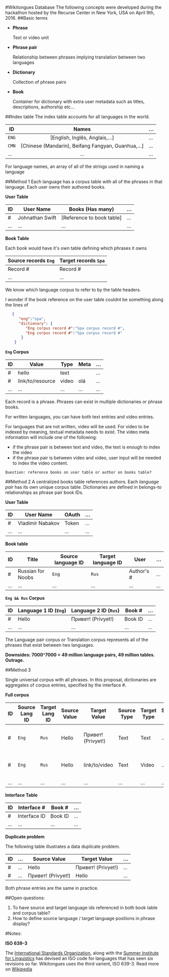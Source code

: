 #Wikitongues Database
The following concepts were developed during the hackathon hosted by the Recurse Center in New York, USA on April 9th, 2016.
##Basic terms
* **Phrase**

   Text or video unit

* **Phrase pair**

   Relationship between phrases implying translation between two languages

* **Dictionary**

   Collection of phrase pairs

* **Book**

   Container for dictionary with extra user metadata such as titles, descriptions, authorship etc...

##Index table
The index table accounts for all languages in the world.

|ID|Names|…|
|---|:---:|---|
|`ENG`|[English, Inglês, Anglais,…]|…|
|`CMN`|[Chinese (Mandarin), Beifang Fangyan, Guanhua,…]|…|
|…|…|…|
For language names, an array of all of the strings used in naming a language

##Method 1
Each language has a corpus table with all of the phrases in that language. Each user owns their authored books.

**User Table**

|ID|User Name|Books (Has many)|…|
|---|---|---|---|
|#|Johnathan Swift|[Reference to book table]|…|
|…|…|…|…|

**Book Table**

Each book would have it's own table defining which phrases it owns

|Source records `Eng`|Target records `Spa`|
|---|---|
|Record #|Record #|
|…|…|

We know which language corpus to refer to by the table headers.

I wonder if the book reference on the user table couldnt be something along the lines of
```json
   {
      "eng":"spa",
      "dictionary": {
         "Eng corpus record #":"Spa corpus record #",
         "Eng corpus record #":"Spa corpus record #"
       }
    }
```
**`Eng` Corpus**

|ID|Value|Type|Meta|…|
|---|---|---|---|---|
|#|hello|text||…|
|#|link/to/resource|video|olá|…|
|…|…|…|…|…|
Each record is a phrase. Phrases can exist in multiple dictionaries or phrase books.

For written languages, you can have both text entries and video entries.

For languages that are not written, video will be used. For video to be indexed by meaning, textual metadata needs to exist. The video meta information will include one of the following:
* if the phrase pair is between text and video, the text is enough to index the video
* if the phrase pair is between video and video, user input will be needed to index the video content.

`Question: reference books on user table or author on books table?`

##Method 2
A centralized books table references authors. Each *language pair* has its own unique corpus table. Dictionaries are defined in belongs-to relationships as phrase pair book IDs.

**User Table**

|ID|User Name|OAuth|…|
|---|---|---|---|
|#|Vladimir Nabakov|Token|…|
|…|…|…|…|

**Book table**

|ID|Title|Source language ID|Target language ID|User|…|
|---|---|---|---|---|---|
|#|Russian for Noobs|`Eng`|`Rus`|Author's #|…|
|…|…|…|…|…|…|

**`Eng && Rus` Corpus**

|ID|Language 1 ID (`Eng`)|Language 2 ID (`Rus`)|Book #|…|
|---|---|---|---|---|
|#|Hello|Привет! (Privyet!)|Book ID|…|
|…|…|…|…|…|
The Language pair corpus or Translation corpus represents all of the phrases that exist between two languages.

**Downsides: 7000^7000 = 49 million language pairs, 49 million tables. Outrage.**

##Method 3

Single universal corpus with all phrases. In this proposal, dictionaries are aggregates of corpus entries, specified by the interface #.

**Full corpus**

|ID|Source Lang ID|Target Lang ID|Source Value| Target Value|Source Type|Target Type|Source Meta|Target Meta|Interface ID|…|
|---|---|---|---|---|---|---|---|---|---|---|
|#|`Eng`|`Rus`|Hello|Привет! (Privyet!)|Text|Text|…|…|Reference to Book Interface Table|…|
|#|`Eng`|`Rus`|Hello|link/to/video|Text|Video|…|hello|Reference to Book Interface Table|…|
|…|…|…|…|…|…|…|…|…|…|…|

**Interface Table**

|ID|Interface #|Book #|…|
|---|---|---|---|
|#|Interface ID|Book ID|…|
|…|…|…|…|

**Duplicate problem**

The following table illustrates a data duplicate problem.

|ID|…|Source Value|Target Value|…|
|---|---|---|---|---|
|#|…|Hello|Привет! (Privyet!)|…|
|#|…|Привет! (Privyet!)|Hello|…|
Both phrase entries are the same in practice.

##Open questions:

1. To have source and target language ids referenced in both book table and corpus table?
2. How to define source language / target language positions in phrase display?

#Notes:

**ISO 639-3**

The [International Standards Organization](http://www.iso.org/iso/home.html), along with the [Summer Institute for Linguistics](http://www.sil.org/) has devised an ISO code for languages that has seen six revisions so far. Wikitongues uses the third varient, ISO 639-3. Read more on [Wikipedia](https://en.wikipedia.org/wiki/ISO_639)
